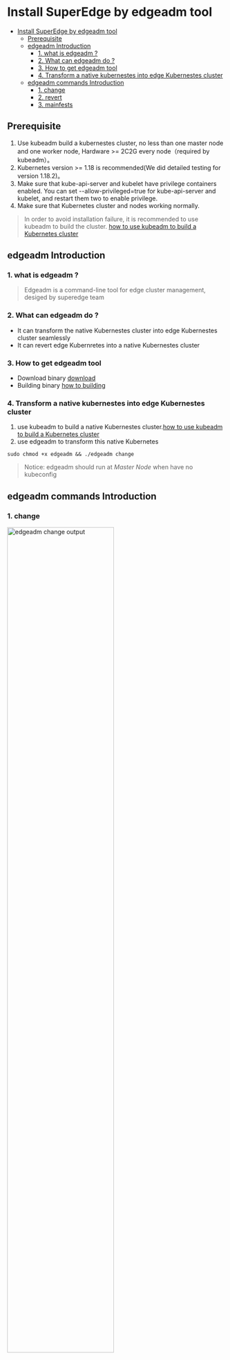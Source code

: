 # Install SuperEdge by edgeadm tool

- [Install SuperEdge by edgeadm tool](#install-superedge-by-edgeadm-tool)
  - [Prerequisite](#prerequisite)
  - [edgeadm Introduction](#edgeadm-introduction)
    - [1. what is edgeadm ?](#1-what-is-edgeadm-)
    - [2. What can edgeadm do ?](#2-what-can-edgeadm-do-)
    - [3. How to get edgeadm tool](#3-how-to-get-edgeadm-tool)
    - [4. Transform a native kubernestes into edge Kubernestes cluster](#4-transform-a-native-kubernestes-into-edge-kubernestes-cluster)
  - [edgeadm commands Introduction](#edgeadm-commands-introduction)
    - [1. change](#1-change)
    - [2. revert](#2-revert)
    - [3. mainfests](#3-mainfests)

## Prerequisite

1. Use kubeadm build a kubernestes cluster, no less than one master node and one worker node, Hardware >= 2C2G every node（required by kubeadm）。
2. Kubernetes version >= 1.18 is recommended(We did detailed testing for version 1.18.2)。
3. Make sure that kube-api-server and kubelet have privilege containers enabled. You can set --allow-privileged=true for kube-api-server and kubelet, and restart them two to enable privilege.
4. Make sure that Kubernetes cluster and nodes working normally.

> In order to avoid installation failure, it is recommended to use kubeadm to build the cluster. [how to use kubeadm to build a Kubernetes cluster](https://kubernetes.io/docs/setup/production-environment/tools/kubeadm/install-kubeadm/)

## edgeadm Introduction
### 1. what is edgeadm ?

> Edgeadm is a command-line tool for edge cluster management, desiged by superedge team

### 2. What can edgeadm do ?

- It can transform the native Kubernestes cluster into edge Kubernestes cluster seamlessly
- It can revert edge Kubernretes into a native Kubernestes cluster

### 3. How to get edgeadm tool

- Download binary [download](https://github.com/superedge/superedge/releases)
- Building binary [how to building](docs/../../tutorial.md)

### 4. Transform a native kubernestes into edge Kubernestes cluster

1. use kubeadm to build a native Kubernestes cluster.[how to use kubeadm to build a Kubernetes cluster](https://kubernetes.io/docs/setup/production-environment/tools/kubeadm/install-kubeadm/)
2. use edgeadm to transform this native Kubernetes
```
sudo chmod +x edgeadm && ./edgeadm change
```
> Notice: edgeadm should run at *Master Node* when have no kubeconfig

## edgeadm commands Introduction

### 1. change

<div align="left">
  <img src="../img/edgeadm-change.png" width=70% title="edgeadm change output">
</div>

- meaning
> transform a native Kubernestes cluster into edge Kubernetes cluster

- Simplest operation
```
 [root@master01 ~]# edgeadm change
```
 edgeadm will read kubeconfig from ${home}/.kube/config and read certificate from /etc/kubernetes/pki/ca.*.


- Parameters supported
```
[root@master01 ~]# edgeadm change --kubeconfig  [kubeconfig file] --ca.cert [cluster ca certificate file] --ca.key [cluster ca key file]
```

after run successfully，you will get this message:
```
[root@master01 ~]# edgeadm change
Create tunnel-coredns.yaml success!
...
Deploy helper-job-master* success!
Kubeadm Cluster Change To Edge cluster Success!
```

-   Notice:

    <1>. edgeadm will pull images of SuperEdge from docker hub, amd64 and arm64 are supported.
    If you need to deploy your own compiled images, please step to "mainfests".

    <2>. The order of priority is: --kubeconfig > Env KUBECONFIG > ~/.kube/config

---
### 2. revert

- meaning
>  revert a edge Kubernetes cluster to native Kubernestes cluster

- Simplest operation

```
[root@master01 ~]# edgeadm revert
```

edgeadm will read kubeconfig from ${home}/.kube/config and read certificate from /etc/kubernetes/pki/ca.*.

- Parameters supported
```
[root@master01 ~]# edgeadm revert -p kubeadm --kubeconfig  [kubeconfig file] --ca.cert [cluster ca certificate file] --ca.key [cluster ca key file]
```

after run successfully，you will get this message:
```
[root@master01 ~]# edgeadm revert
Deploy helper-job-node* success!
...
Deploy helper-job-master* success!
Kubeadm Cluster Revert To Edge Cluster Success!
```

---
### 3. mainfests

- meaning
> save default superedge yamls

- Simplest operation
```
[root@master01 ~]# edgeadm manifests
```
All supeeredge default yamls would be output into ./manifests/

- Parameters supported
```
[root@master01 ~]# edgeadm manifests -m  output_dir
```
- Why need save yamls ?
> To facilitate users to modify yaml before deploying superedge. edgeadm's "change" cmd will help you after superedge yamls modified.

for example, you modify edge-health's source code, and then build out it's image and push into your private Repository,
then you want to deploy your image, such as: edge-health:0.1.0, you can do:
1. modify ./manifests/edge-health.yaml, change image to edge-health:0.1.0
<div align="left">
  <img src="../img/edit-edge-health.png" width=70% title="edit dege health">
</div>

2. and then, use "change" command
```
[root@master01 ~]# edgeadm change -m ./manifests/
```
3. check edge-health pod, you can find it's image change into edge-health:0.1.0
<div align="left">
  <img src="../img/view-edge-health.png" width=70% title="view edge health">
</div>


> **Notice:**
All parameters of yaml template generated under ./manifests/ can be changed and customized, please comply with kubernetes specification.
You can specify a value for the parameter with {{.*}}, and the remaining {{.*}} will be assigned by edgeadm when use change command.

